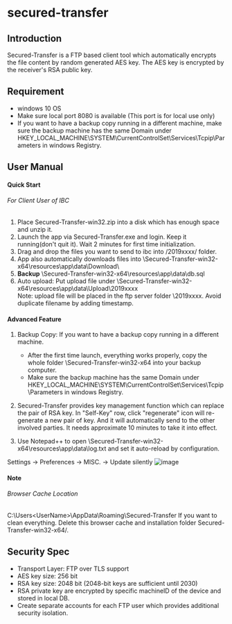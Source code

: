 # secured-transfer
## Introduction
Secured-Transfer is a FTP based client tool which automatically encrypts the file content by random generated AES key.
The AES key is encrypted by the receiver's RSA public key.

## Requirement
- windows 10 OS
- Make sure local port 8080 is available (This port is for local use only)
- If you want to have a backup copy running in a different machine, make sure the backup machine has the same Domain under HKEY_LOCAL_MACHINE\SYSTEM\CurrentControlSet\Services\Tcpip\Parameters in windows Registry.

## User Manual
#### Quick Start
    
###### For Client User of IBC
1. Place Secured-Transfer-win32.zip into a disk which has enough space and unzip it.
2. Launch the app via Secured-Transfer.exe and login. Keep it running(don't quit it). Wait 2 minutes for first time initialization.
3. Drag and drop the files you want to send to ibc into /2019xxxx/ folder.
4. App also automatically downloads files into \Secured-Transfer-win32-x64\resources\app\data\Download\
5. **Backup** \Secured-Transfer-win32-x64\resources\app\data\db.sql
6. Auto upload: Put upload file under \Secured-Transfer-win32-x64\resources\app\data\Upload\2019xxxx\
Note: upload file will be placed in the ftp server folder \2019xxxx\. Avoid duplicate filename by adding timestamp.

#### Advanced Feature
1. Backup Copy: If you want to have a backup copy running in a different machine. 
   - After the first time launch, everything works properly, copy the whole folder \Secured-Transfer-win32-x64 into your backup computer. 
   - Make sure the backup machine has the same Domain under HKEY_LOCAL_MACHINE\SYSTEM\CurrentControlSet\Services\Tcpip\Parameters in windows Registry. 

2. Secured-Transfer provides key management function which can replace the pair of RSA key. In "Self-Key" row,
click "regenerate" icon will re-generate a new pair of key. And it will automatically send to the other involved parties.
It needs approximate 10 minutes to take it into effect.

3. Use Notepad++ to open \Secured-Transfer-win32-x64\resources\app\data\log.txt
and set it auto-reload by configuration.

Settings -> Preferences -> MISC. -> Update silently
![image](https://i.stack.imgur.com/WTQo1.png)

#### Note
###### Browser Cache Location
C:\Users\<UserName>\AppData\Roaming\Secured-Transfer
If you want to clean everything. Delete this browser cache and installation folder Secured-Transfer-win32-x64/.

## Security Spec
- Transport Layer: FTP over TLS support 
- AES key size: 256 bit
- RSA key size: 2048 bit (2048-bit keys are sufficient until 2030)
- RSA private key are encrypted by specific machineID of the device and stored in local DB.
- Create separate accounts for each FTP user which provides additional security isolation.



